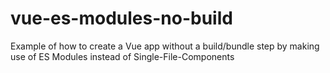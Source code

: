 # vue-es-modules-no-build
Example of how to create a Vue app without a build/bundle step by making use of ES Modules instead of Single-File-Components
